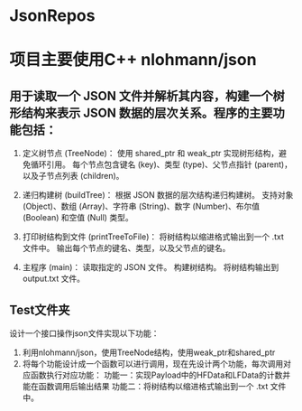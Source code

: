# JsonRepos
# 项目主要使用C++ nlohmann/json

## 用于读取一个 JSON 文件并解析其内容，构建一个树形结构来表示 JSON 数据的层次关系。程序的主要功能包括：

1. 定义树节点 (TreeNode)：
使用 shared_ptr 和 weak_ptr 实现树形结构，避免循环引用。
每个节点包含键名 (key)、类型 (type)、父节点指针 (parent)，以及子节点列表 (children)。

2. 递归构建树 (buildTree)：
根据 JSON 数据的层次结构递归构建树。
支持对象 (Object)、数组 (Array)、字符串 (String)、数字 (Number)、布尔值 (Boolean) 和空值 (Null) 类型。

3. 打印树结构到文件 (printTreeToFile)：
将树结构以缩进格式输出到一个 .txt 文件中。
输出每个节点的键名、类型，以及父节点的键名。

4. 主程序 (main)：
读取指定的 JSON 文件。
构建树结构。
将树结构输出到 output.txt 文件。



## Test文件夹
设计一个接口操作json文件实现以下功能： 
1. 利用nlohmann/json，使用TreeNode结构，使用weak_ptr和shared_ptr
2. 将每个功能设计成一个函数可以进行调用，现在先设计两个功能，每次调用对应函数执行对应功能：
  功能一：实现Payload中的HFData和LFData的计数并能在函数调用后输出结果
  功能二：将树结构以缩进格式输出到一个 .txt 文件中。
